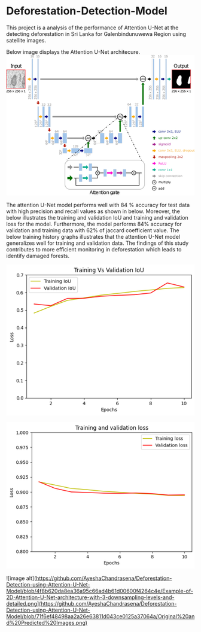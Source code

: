 # Deforestation-Detection-Model

This project is a analysis of the performance of Attention U-Net at the detecting deforestation in Sri Lanka for Galenbindunuwewa Region using satellite images.

Below image displays the Attention U-Net architecure. 
![image alt](https://github.com/AyeshaChandrasena/Deforestation-Detection-using-Attention-U-Net-Model/blob/4f8b620da8ea36a95c66ad4b61d00600f4264c4e/Example-of-2D-Attention-U-Net-architecture-with-3-downsampling-levels-and-detailed.png)

The attention U-Net model performs well with 84 % accuracy for test data with high precision and recall values as shown in below. Moreover, the below illustrates the training and validation IoU and training and validation loss for the model. Furthermore, the model performs 84% accuracy for validation and training data with 62% of jaccard coefficient value. The below training history graphs illustrates that the attention U-Net model generalizes well for training and validation data. The findings of this study contributes to more efficient monitoring in deforestation which leads to identify damaged forests.

![image alt](https://github.com/AyeshaChandrasena/Deforestation-Detection-using-Attention-U-Net-Model/blob/d672a1eb2a614c8c39c2e7c0417ef6087a499e5a/Training%20vs%20Validation%20IOU.png)

![image alt](https://github.com/AyeshaChandrasena/Deforestation-Detection-using-Attention-U-Net-Model/blob/a46b41d687b31501f397f6e334b4d5bc1027db43/Training%20and%20Validation%20Loss.png)

![image alt](https://github.com/AyeshaChandrasena/Deforestation-Detection-using-Attention-U-Net-Model/blob/4f8b620da8ea36a95c66ad4b61d00600f4264c4e/Example-of-2D-Attention-U-Net-architecture-with-3-downsampling-levels-and-detailed.png](https://github.com/AyeshaChandrasena/Deforestation-Detection-using-Attention-U-Net-Model/blob/71f6ef48498aa2a26e63811d043ce0125a37064a/Original%20and%20Predicted%20Images.png)
